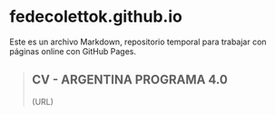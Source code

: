 # fedecolettok.github.io #

Este es un archivo Markdown, repositorio temporal para trabajar con páginas online con GitHub Pages.

> ## CV - ARGENTINA PROGRAMA 4.0
> (URL)
